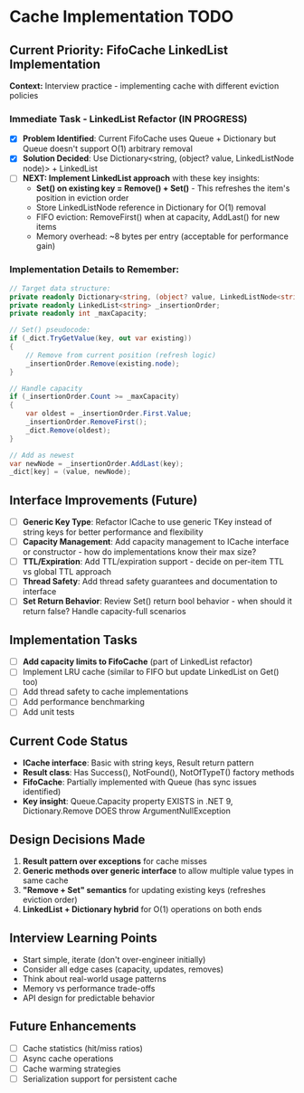 # Cache Implementation TODO

## Current Priority: FifoCache LinkedList Implementation
**Context:** Interview practice - implementing cache with different eviction policies

### Immediate Task - LinkedList Refactor (IN PROGRESS)
- [x] **Problem Identified**: Current FifoCache uses Queue + Dictionary but Queue doesn't support O(1) arbitrary removal
- [x] **Solution Decided**: Use Dictionary<string, (object? value, LinkedListNode<string> node)> + LinkedList<string>
- [ ] **NEXT: Implement LinkedList approach** with these key insights:
  - **Set() on existing key = Remove() + Set()** - This refreshes the item's position in eviction order
  - Store LinkedListNode reference in Dictionary for O(1) removal
  - FIFO eviction: RemoveFirst() when at capacity, AddLast() for new items
  - Memory overhead: ~8 bytes per entry (acceptable for performance gain)

### Implementation Details to Remember:
```csharp
// Target data structure:
private readonly Dictionary<string, (object? value, LinkedListNode<string> node)> _dict;
private readonly LinkedList<string> _insertionOrder;
private readonly int _maxCapacity;

// Set() pseudocode:
if (_dict.TryGetValue(key, out var existing))
{
    // Remove from current position (refresh logic)
    _insertionOrder.Remove(existing.node);
}

// Handle capacity
if (_insertionOrder.Count >= _maxCapacity)
{
    var oldest = _insertionOrder.First.Value;
    _insertionOrder.RemoveFirst();
    _dict.Remove(oldest);
}

// Add as newest
var newNode = _insertionOrder.AddLast(key);
_dict[key] = (value, newNode);
```

## Interface Improvements (Future)
- [ ] **Generic Key Type**: Refactor ICache to use generic TKey instead of string keys for better performance and flexibility
- [ ] **Capacity Management**: Add capacity management to ICache interface or constructor - how do implementations know their max size?
- [ ] **TTL/Expiration**: Add TTL/expiration support - decide on per-item TTL vs global TTL approach  
- [ ] **Thread Safety**: Add thread safety guarantees and documentation to interface
- [ ] **Set Return Behavior**: Review Set() return bool behavior - when should it return false? Handle capacity-full scenarios

## Implementation Tasks
- [ ] **Add capacity limits to FifoCache** (part of LinkedList refactor)
- [ ] Implement LRU cache (similar to FIFO but update LinkedList on Get() too)
- [ ] Add thread safety to cache implementations
- [ ] Add performance benchmarking
- [ ] Add unit tests

## Current Code Status
- **ICache interface**: Basic with string keys, Result<T> return pattern
- **Result<T> class**: Has Success(), NotFound(), NotOfTypeT() factory methods
- **FifoCache**: Partially implemented with Queue (has sync issues identified)
- **Key insight**: Queue.Capacity property EXISTS in .NET 9, Dictionary.Remove DOES throw ArgumentNullException

## Design Decisions Made
1. **Result pattern over exceptions** for cache misses
2. **Generic methods over generic interface** to allow multiple value types in same cache
3. **"Remove + Set" semantics** for updating existing keys (refreshes eviction order)
4. **LinkedList + Dictionary hybrid** for O(1) operations on both ends

## Interview Learning Points
- Start simple, iterate (don't over-engineer initially)
- Consider all edge cases (capacity, updates, removes)
- Think about real-world usage patterns
- Memory vs performance trade-offs
- API design for predictable behavior

## Future Enhancements
- [ ] Cache statistics (hit/miss ratios)
- [ ] Async cache operations  
- [ ] Cache warming strategies
- [ ] Serialization support for persistent cache